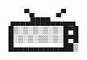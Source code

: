 <div align="left">
    <p>
        <span>&nbsp;&nbsp;&nbsp;&nbsp;&nbsp;&nbsp;&nbsp;&nbsp;▀▄&nbsp;&nbsp;&nbsp;&nbsp;&nbsp;&nbsp;&nbsp;&nbsp;&nbsp;&nbsp;&nbsp;▄▀</span><br/>
        &nbsp;<span>▄▄▄▄████▄▄▄▄▄</span><br/>
        <span>█▒░▒░▒░▒░▒░█▀█</span><br/>
        <span>█░▒░▒░▒▒░▒░█▀█</span><br/>
        <span>█▄▄▄▄▄▄▄▄▄▄██▒</span><br/>
    </p>
</div><br/>